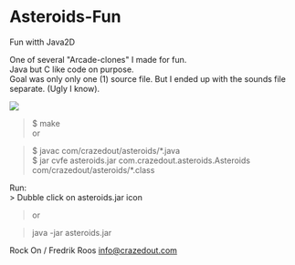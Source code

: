 # Asteroids-Fun
Fun witth Java2D<p>
One of several "Arcade-clones" I made for fun.<br>
Java but C like code on purpose.<br>
Goal was only only one (1) source file. But I ended up with the sounds file separate. (Ugly I know).
<p>

<img src="http://crazedout.com/screen.png">

<p>

>$ make<br>
>or<br>

>$ javac com/crazedout/asteroids/\*.java<br>
>$ jar cvfe asteroids.jar com.crazedout.asteroids.Asteroids com/crazedout/asteroids/\*.class
<p>
Run:
<br>
> Dubble click on asteroids.jar icon<br>

>or<br>

>java -jar asteroids.jar<p>

Rock On / Fredrik Roos info@crazedout.com
